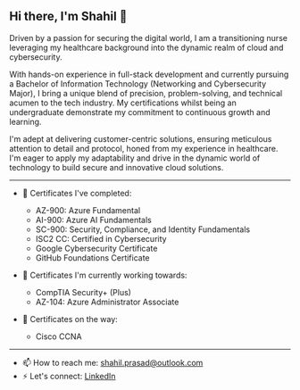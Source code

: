 ## Hi there, I'm Shahil 👋

Driven by a passion for securing the digital world, I am a transitioning nurse leveraging my healthcare background into the dynamic realm of cloud and cybersecurity. 

With hands-on experience in full-stack development and currently pursuing a Bachelor of Information Technology (Networking and Cybersecurity Major), I bring a unique blend of precision, problem-solving, and technical acumen to the tech industry. My certifications whilst being an undergraduate demonstrate my commitment to continuous growth and learning. 

I'm adept at delivering customer-centric solutions, ensuring meticulous attention to detail and protocol, honed from my experience in healthcare. I'm eager to apply my adaptability and drive in the dynamic world of technology to build secure and innovative cloud solutions.

---

- 🎉  Certificates I've completed:
    - AZ-900: Azure Fundamental
    - AI-900: Azure AI Fundamentals
    - SC-900: Security, Compliance, and Identity Fundamentals
    - ISC2 CC: Certified in Cybersecurity
    - Google Cybersecurity Certificate
    - GitHub Foundations Certificate
      
- 🔭 Certificates I'm currently working towards:
    - CompTIA Security+ (Plus)
    - AZ-104: Azure Administrator Associate
 
-  🌱 Certificates on the way:
    - Cisco CCNA  

---

- 📫 How to reach me: <shahil.prasad@outlook.com>
- ⚡ Let's connect: [LinkedIn](https://www.linkedin.com/in/shahilprasad/)
